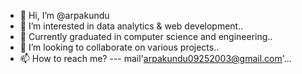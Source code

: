 - 👋 Hi, I’m @arpakundu
- 👀 I’m interested in data analytics & web development..
- 🌱 Currently graduated in computer science and engineering..
- 💞️ I’m looking to collaborate on various projects..
- 📫 How to reach me? --- mail'arpakundu09252003@gmail.com'...

<!---
arpakundu/arpakundu is a ✨ special ✨ repository because its `README.md` (this file) appears on your GitHub profile.
You can click the Preview link to take a look at your changes.
--->
